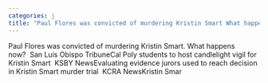 ```yaml
---
categories: j
title: "Paul Flores was convicted of murdering Kristin Smart What happens now  San Luis Obispo Tribune"
---
```

Paul Flores was convicted of murdering Kristin Smart. What happens now?&nbsp;&nbsp;San Luis Obispo TribuneCal Poly students to host candlelight vigil for Kristin Smart&nbsp;&nbsp;KSBY NewsEvaluating evidence jurors used to reach decision in Kristin Smart murder trial&nbsp;&nbsp;KCRA NewsKristin Smar
